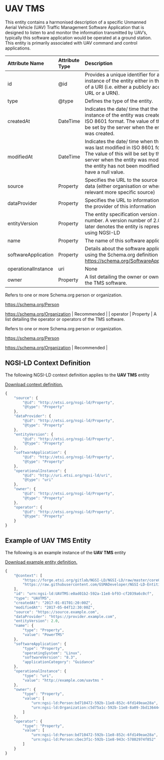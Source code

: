 # UAV TMS
This entity contains a harmonised description of a specific Unmanned Aerial Vehicle (UAV) Traffic Management Software Application that is designed to listen to and monitor the information transmitted by UAV’s, typically this software application would be operated at a ground station. This entity is primarily associated with UAV command and control applications.

| Attribute Name | Attribute Type | Description | Constraint |
|:--- |:--- |:--- |:---:|
| id | @id | Provides a unique identifier for an instance of the entity either in the form of a URI (i.e. either a publicly accessible URL or a URN). | Mandatory |
| type | @type | Defines the type of the entity. | Mandatory |
| createdAt | DateTime | Indicates the date/ time that the instance of the entity was created in ISO 8601 format. The value of this will be set by the server when the entity was created. | Mandatory |
| modifiedAt | DateTime | Indicates the date/ time when the entity was last modified in ISO 8601 format. The value of this will be set by the server when the entity was modified, if the entity has not been modified it may have a null value. | Optional |
| source | Property | Specifies the URL to the source of this data (either organisation or where relevant more specific source) | Recommended |
| dataProvider | Property | Specifies the URL to information about the provider of this information | Recommended |
| entityVersion | Property | The entity specification version as a number. A version number of 2.0 or later denotes the entity is represented using NGSI-LD | Recommended |
| name | Property | The name of this software application. | Recommended |
| softwareApplication | Property | Details about the software application using the Schema.org definition https://schema.org/SoftwareApplication | Mandatory |
| operationalInstance | uri | None | Mandatory |
| owner | Property | A list detailing the owner or owners of the TMS software.

Refers to one or more Schema.org person or organization.

https://schema.org/Person

https://schema.org/Organization | Recommended |
| operator | Property | A list detailing the operator or operators of the TMS software.

Refers to one or more Schema.org person or organization.

https://schema.org/Person

https://schema.org/Organization | Recommended |

## NGSI-LD Context Definition
The following NGSI-LD context definition applies to the **UAV TMS** entity

[Download context definition.](../examples/UAV-TMS-context.jsonld)

```JavaScript
{
    "source": {
        "@id": "http://etsi.org/nsgi-ld/Property",
        "@type": "Property"
    },
    "dataProvider": {
        "@id": "http://etsi.org/nsgi-ld/Property",
        "@type": "Property"
    },
    "entityVersion": {
        "@id": "http://etsi.org/nsgi-ld/Property",
        "@type": "Property"
    },
    "softwareApplication": {
        "@id": "http://etsi.org/nsgi-ld/Property",
        "@type": "Property"
    },
    "operationalInstance": {
        "@id": "http://uri.etsi.org/ngsi-ld/uri",
        "@type": "uri"
    },
    "owner": {
        "@id": "http://etsi.org/nsgi-ld/Property",
        "@type": "Property"
    },
    "operator": {
        "@id": "http://etsi.org/nsgi-ld/Property",
        "@type": "Property"
    }
}
```
## Example of UAV TMS Entity
The following is an example instance of the **UAV TMS** entity

[Download example entity definition.](../examples/UAV-TMS.jsonld)

```JavaScript
{
    "@context": [
        "https://forge.etsi.org/gitlab/NGSI-LD/NGSI-LD/raw/master/coreContext/ngsi-ld-core-context.json",
        "https://raw.githubusercontent.com/GSMADeveloper/NGSI-LD-Entities/master/examples/UAV-TMS-context.jsonld"
    ],
    "id": "urn:ngsi-ld:UAVTMS:e0ad01b2-592a-11e8-bf93-cf2039a6c0cf",
    "type": "UAVTMS",
    "createdAt": "2017-01-01T01:20:00Z",
    "modifiedAt": "2017-05-04T12:30:00Z",
    "source": "https://source.example.com",
    "dataProvider": "https://provider.example.com",
    "entityVersion": 2.0,
    "name": {
        "type": "Property",
        "value": "PowerTMS"
    },
    "softwareApplication": {
        "type": "Property",
        "operatingSystem": "Linux",
        "softwareVersion": "8.3",
        "applicationCategory": "Guidance"
    },
    "operationalInstance": {
        "type": "uri",
        "value": "http://example.com/uavtms "
    },
    "owner": {
        "type": "Property",
        "value": [
            "urn:ngsi-ld:Person:bd710472-592b-11e8-852c-6fd149eae28a",
            "urn:ngsi-ld:Organization:c5d75a1c-592b-11e8-8a09-3bd13644426b"
        ]
    },
    "operator": {
        "type": "Property",
        "value": [
            "urn:ngsi-ld:Person:bd710472-592b-11e8-852c-6fd149eae28a",
            "urn:ngsi-ld:Person:cbec3f1c-592b-11e8-943c-57802974f852"
        ]
    }
}
```
